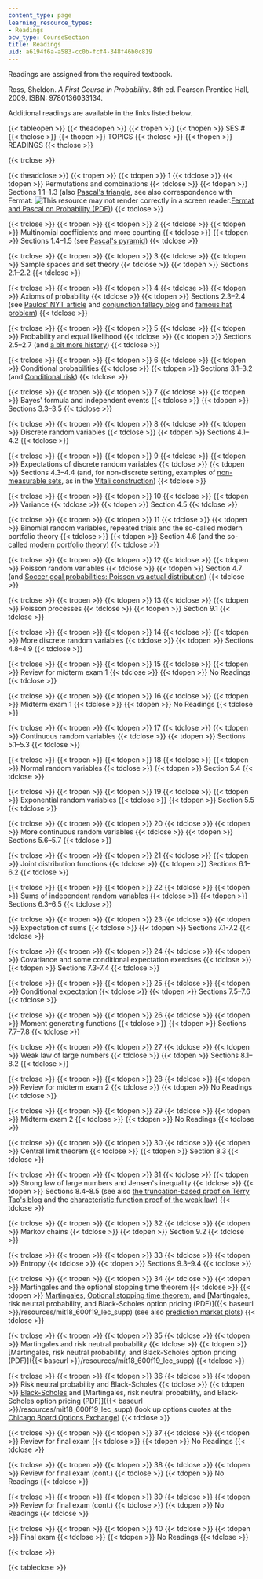 ```yaml
---
content_type: page
learning_resource_types:
- Readings
ocw_type: CourseSection
title: Readings
uid: a6194f6a-a583-cc0b-fcf4-348f46b0c819
---
```


Readings are assigned from the required textbook.

Ross, Sheldon. _A First Course in Probability_. 8th ed. Pearson Prentice Hall, 2009. ISBN: 9780136033134.

Additional readings are available in the links listed below.

{{< tableopen >}}
{{< theadopen >}}
{{< tropen >}}
{{< thopen >}}
SES #
{{< thclose >}}
{{< thopen >}}
TOPICS
{{< thclose >}}
{{< thopen >}}
READINGS
{{< thclose >}}

{{< trclose >}}

{{< theadclose >}}
{{< tropen >}}
{{< tdopen >}}
1
{{< tdclose >}}
{{< tdopen >}}
Permutations and combinations
{{< tdclose >}}
{{< tdopen >}}
Sections 1.1–1.3 (also [Pascal's triangle](https://en.wikipedia.org/wiki/Pascal's_triangle), see also correspondence with Fermat: ![This resource may not render correctly in a screen reader.](/images/inacessible.gif)[Fermat and Pascal on Probability (PDF)](http://www.york.ac.uk/depts/maths/histstat/pascal.pdf))
{{< tdclose >}}

{{< trclose >}}
{{< tropen >}}
{{< tdopen >}}
2
{{< tdclose >}}
{{< tdopen >}}
Multinomial coefficients and more counting
{{< tdclose >}}
{{< tdopen >}}
Sections 1.4–1.5 (see [Pascal's pyramid](http://en.wikipedia.org/wiki/Pascal's_pyramid))
{{< tdclose >}}

{{< trclose >}}
{{< tropen >}}
{{< tdopen >}}
3
{{< tdclose >}}
{{< tdopen >}}
Sample spaces and set theory
{{< tdclose >}}
{{< tdopen >}}
Sections 2.1–2.2
{{< tdclose >}}

{{< trclose >}}
{{< tropen >}}
{{< tdopen >}}
4
{{< tdclose >}}
{{< tdopen >}}
Axioms of probability
{{< tdclose >}}
{{< tdopen >}}
Sections 2.3–2.4 (see [Paulos' NYT article](http://opinionator.blogs.nytimes.com/2010/10/24/stories-vs-statistics/) and [conjunction fallacy blog](https://fs.blog/2016/09/bias-conjunction-fallacy/) and [famous hat problem](http://mathforum.org/library/drmath/view/56505.html))
{{< tdclose >}}

{{< trclose >}}
{{< tropen >}}
{{< tdopen >}}
5
{{< tdclose >}}
{{< tdopen >}}
Probability and equal likelihood
{{< tdclose >}}
{{< tdopen >}}
Sections 2.5–2.7 (and [a bit more history](http://www.leidenuniv.nl/fsw/verduin/stathist/sh_17.htm))
{{< tdclose >}}

{{< trclose >}}
{{< tropen >}}
{{< tdopen >}}
6
{{< tdclose >}}
{{< tdopen >}}
Conditional probabilities
{{< tdclose >}}
{{< tdopen >}}
Sections 3.1–3.2 (and [Conditional risk](http://xkcd.com/795/))
{{< tdclose >}}

{{< trclose >}}
{{< tropen >}}
{{< tdopen >}}
7
{{< tdclose >}}
{{< tdopen >}}
Bayes' formula and independent events
{{< tdclose >}}
{{< tdopen >}}
Sections 3.3–3.5
{{< tdclose >}}

{{< trclose >}}
{{< tropen >}}
{{< tdopen >}}
8
{{< tdclose >}}
{{< tdopen >}}
Discrete random variables
{{< tdclose >}}
{{< tdopen >}}
Sections 4.1–4.2
{{< tdclose >}}

{{< trclose >}}
{{< tropen >}}
{{< tdopen >}}
9
{{< tdclose >}}
{{< tdopen >}}
Expectations of discrete random variables
{{< tdclose >}}
{{< tdopen >}}
Sections 4.3–4.4 (and, for non-discrete setting, examples of [non-measurable sets](http://en.wikipedia.org/wiki/Non-measurable_set), as in the [Vitali construction](http://en.wikipedia.org/wiki/Vitali_set))
{{< tdclose >}}

{{< trclose >}}
{{< tropen >}}
{{< tdopen >}}
10
{{< tdclose >}}
{{< tdopen >}}
Variance
{{< tdclose >}}
{{< tdopen >}}
Section 4.5
{{< tdclose >}}

{{< trclose >}}
{{< tropen >}}
{{< tdopen >}}
11
{{< tdclose >}}
{{< tdopen >}}
Binomial random variables, repeated trials and the so-called modern portfolio theory
{{< tdclose >}}
{{< tdopen >}}
Section 4.6 (and the so-called [modern portfolio theory](http://en.wikipedia.org/wiki/Modern_portfolio_theory))
{{< tdclose >}}

{{< trclose >}}
{{< tropen >}}
{{< tdopen >}}
12
{{< tdclose >}}
{{< tdopen >}}
Poisson random variables
{{< tdclose >}}
{{< tdopen >}}
Section 4.7 (and [Soccer goal probabilities: Poisson vs actual distribution](https://blog.annabet.com/soccer-goal-probabilities-poisson-vs-actual-distribution/))
{{< tdclose >}}

{{< trclose >}}
{{< tropen >}}
{{< tdopen >}}
13
{{< tdclose >}}
{{< tdopen >}}
Poisson processes
{{< tdclose >}}
{{< tdopen >}}
Section 9.1
{{< tdclose >}}

{{< trclose >}}
{{< tropen >}}
{{< tdopen >}}
14
{{< tdclose >}}
{{< tdopen >}}
More discrete random variables
{{< tdclose >}}
{{< tdopen >}}
Sections 4.8–4.9
{{< tdclose >}}

{{< trclose >}}
{{< tropen >}}
{{< tdopen >}}
15
{{< tdclose >}}
{{< tdopen >}}
Review for midterm exam 1
{{< tdclose >}}
{{< tdopen >}}
No Readings
{{< tdclose >}}

{{< trclose >}}
{{< tropen >}}
{{< tdopen >}}
16
{{< tdclose >}}
{{< tdopen >}}
Midterm exam 1
{{< tdclose >}}
{{< tdopen >}}
No Readings
{{< tdclose >}}

{{< trclose >}}
{{< tropen >}}
{{< tdopen >}}
17
{{< tdclose >}}
{{< tdopen >}}
Continuous random variables
{{< tdclose >}}
{{< tdopen >}}
Sections 5.1–5.3
{{< tdclose >}}

{{< trclose >}}
{{< tropen >}}
{{< tdopen >}}
18
{{< tdclose >}}
{{< tdopen >}}
Normal random variables
{{< tdclose >}}
{{< tdopen >}}
Section 5.4
{{< tdclose >}}

{{< trclose >}}
{{< tropen >}}
{{< tdopen >}}
19
{{< tdclose >}}
{{< tdopen >}}
Exponential random variables
{{< tdclose >}}
{{< tdopen >}}
Section 5.5
{{< tdclose >}}

{{< trclose >}}
{{< tropen >}}
{{< tdopen >}}
20
{{< tdclose >}}
{{< tdopen >}}
More continuous random variables
{{< tdclose >}}
{{< tdopen >}}
Sections 5.6–5.7
{{< tdclose >}}

{{< trclose >}}
{{< tropen >}}
{{< tdopen >}}
21
{{< tdclose >}}
{{< tdopen >}}
Joint distribution functions
{{< tdclose >}}
{{< tdopen >}}
Sections 6.1–6.2
{{< tdclose >}}

{{< trclose >}}
{{< tropen >}}
{{< tdopen >}}
22
{{< tdclose >}}
{{< tdopen >}}
Sums of independent random variables
{{< tdclose >}}
{{< tdopen >}}
Sections 6.3–6.5
{{< tdclose >}}

{{< trclose >}}
{{< tropen >}}
{{< tdopen >}}
23
{{< tdclose >}}
{{< tdopen >}}
Expectation of sums
{{< tdclose >}}
{{< tdopen >}}
Sections 7.1-7.2
{{< tdclose >}}

{{< trclose >}}
{{< tropen >}}
{{< tdopen >}}
24
{{< tdclose >}}
{{< tdopen >}}
Covariance and some conditional expectation exercises
{{< tdclose >}}
{{< tdopen >}}
Sections 7.3-7.4
{{< tdclose >}}

{{< trclose >}}
{{< tropen >}}
{{< tdopen >}}
25
{{< tdclose >}}
{{< tdopen >}}
Conditional expectation
{{< tdclose >}}
{{< tdopen >}}
Sections 7.5–7.6
{{< tdclose >}}

{{< trclose >}}
{{< tropen >}}
{{< tdopen >}}
26
{{< tdclose >}}
{{< tdopen >}}
Moment generating functions
{{< tdclose >}}
{{< tdopen >}}
Sections 7.7–7.8
{{< tdclose >}}

{{< trclose >}}
{{< tropen >}}
{{< tdopen >}}
27
{{< tdclose >}}
{{< tdopen >}}
Weak law of large numbers
{{< tdclose >}}
{{< tdopen >}}
Sections 8.1–8.2
{{< tdclose >}}

{{< trclose >}}
{{< tropen >}}
{{< tdopen >}}
28
{{< tdclose >}}
{{< tdopen >}}
Review for midterm exam 2
{{< tdclose >}}
{{< tdopen >}}
No Readings
{{< tdclose >}}

{{< trclose >}}
{{< tropen >}}
{{< tdopen >}}
29
{{< tdclose >}}
{{< tdopen >}}
Midterm exam 2
{{< tdclose >}}
{{< tdopen >}}
No Readings
{{< tdclose >}}

{{< trclose >}}
{{< tropen >}}
{{< tdopen >}}
30
{{< tdclose >}}
{{< tdopen >}}
Central limit theorem
{{< tdclose >}}
{{< tdopen >}}
Section 8.3
{{< tdclose >}}

{{< trclose >}}
{{< tropen >}}
{{< tdopen >}}
31
{{< tdclose >}}
{{< tdopen >}}
Strong law of large numbers and Jensen's inequality
{{< tdclose >}}
{{< tdopen >}}
Sections 8.4–8.5 (see also [the truncation-based proof on Terry Tao's blog](http://terrytao.wordpress.com/2008/06/18/the-strong-law-of-large-numbers/) and the [characteristic function proof of the weak law](http://en.wikipedia.org/wiki/Proof_of_the_law_of_large_numbers))
{{< tdclose >}}

{{< trclose >}}
{{< tropen >}}
{{< tdopen >}}
32
{{< tdclose >}}
{{< tdopen >}}
Markov chains
{{< tdclose >}}
{{< tdopen >}}
Section 9.2
{{< tdclose >}}

{{< trclose >}}
{{< tropen >}}
{{< tdopen >}}
33
{{< tdclose >}}
{{< tdopen >}}
Entropy
{{< tdclose >}}
{{< tdopen >}}
Sections 9.3–9.4
{{< tdclose >}}

{{< trclose >}}
{{< tropen >}}
{{< tdopen >}}
34
{{< tdclose >}}
{{< tdopen >}}
Martingales and the optional stopping time theorem
{{< tdclose >}}
{{< tdopen >}}
[Martingales](http://en.wikipedia.org/wiki/Martingale_%28probability_theory%29), [Optional stopping time theorem](http://en.wikipedia.org/wiki/Optional_stopping_theorem), and [Martingales, risk neutral probability, and Black-Scholes option pricing (PDF)]({{< baseurl >}}/resources/mit18_600f19_lec_supp) (see also [prediction market plots](http://intrade.com/))
{{< tdclose >}}

{{< trclose >}}
{{< tropen >}}
{{< tdopen >}}
35
{{< tdclose >}}
{{< tdopen >}}
Martingales and risk neutral probability
{{< tdclose >}}
{{< tdopen >}}
[Martingales, risk neutral probability, and Black-Scholes option pricing (PDF)]({{< baseurl >}}/resources/mit18_600f19_lec_supp)
{{< tdclose >}}

{{< trclose >}}
{{< tropen >}}
{{< tdopen >}}
36
{{< tdclose >}}
{{< tdopen >}}
Risk neutral probability and Black-Scholes
{{< tdclose >}}
{{< tdopen >}}
[Black-Scholes](http://en.wikipedia.org/wiki/Black%E2%80%93Scholes) and [Martingales, risk neutral probability, and Black-Scholes option pricing (PDF)]({{< baseurl >}}/resources/mit18_600f19_lec_supp) (look up options quotes at the [Chicago Board Options Exchange](http://www.cboe.com/))
{{< tdclose >}}

{{< trclose >}}
{{< tropen >}}
{{< tdopen >}}
37
{{< tdclose >}}
{{< tdopen >}}
Review for final exam
{{< tdclose >}}
{{< tdopen >}}
No Readings
{{< tdclose >}}

{{< trclose >}}
{{< tropen >}}
{{< tdopen >}}
38
{{< tdclose >}}
{{< tdopen >}}
Review for final exam (cont.)
{{< tdclose >}}
{{< tdopen >}}
No Readings
{{< tdclose >}}

{{< trclose >}}
{{< tropen >}}
{{< tdopen >}}
39
{{< tdclose >}}
{{< tdopen >}}
Review for final exam (cont.)
{{< tdclose >}}
{{< tdopen >}}
No Readings
{{< tdclose >}}

{{< trclose >}}
{{< tropen >}}
{{< tdopen >}}
40
{{< tdclose >}}
{{< tdopen >}}
Final exam
{{< tdclose >}}
{{< tdopen >}}
No Readings
{{< tdclose >}}

{{< trclose >}}

{{< tableclose >}}